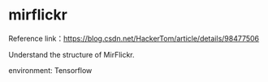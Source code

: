 # mirflickr

Reference link：https://blog.csdn.net/HackerTom/article/details/98477506

Understand the structure of MirFlickr.

environment: Tensorflow
